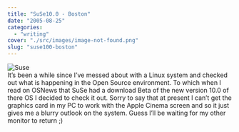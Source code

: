 ```yaml
---
title: "SuSe10.0 - Boston"
date: "2005-08-25"
categories: 
  - "writing"
cover: "./src/images/image-not-found.png"
slug: "suse100-boston"
---
```


![Suse](/images/opensuse.gif)  
It’s been a while since I’ve messed about with a Linux system and checked out what is happening in the Open Source environment. To which when I read on OSNews that SuSe had a download Beta of the new version 10.0 of there OS I decided to check it out. Sorry to say that at present I can’t get the graphics card in my PC to work with the Apple Cinema screen and so it just gives me a blurry outlook on the system. Guess I’ll be waiting for my other monitor to return ;)
